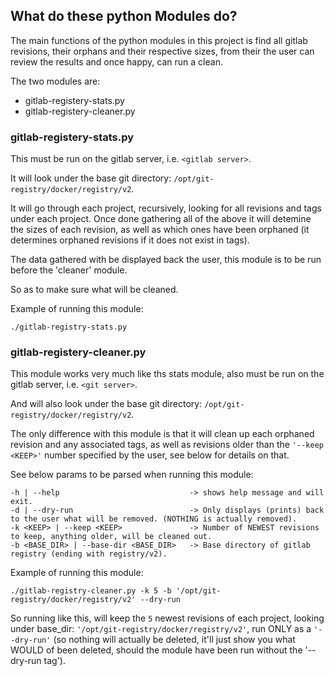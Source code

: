 ## What do these python Modules do?
The main functions of the python modules in this project is find all gitlab revisions, their orphans and their respective sizes, from their the user can review the results and once happy, can run a clean.

The two modules are:
- gitlab-registery-stats.py
- gitlab-registery-cleaner.py

### gitlab-registery-stats.py
This must be run on the gitlab server, i.e. `<gitlab server>`.

It will look under the base git directory: `/opt/git-registry/docker/registry/v2`.

It will go through each project, recursively, looking for all revisions and tags under each project.
Once done gathering all of the above it will detemine the sizes of each revision, as well as which ones have been orphaned (it determines orphaned revisions if it does not exist in tags).

The data gathered with be displayed back the user, this module is to be run before the 'cleaner' module.

So as to make sure what will be cleaned.

Example of running this module:
```
./gitlab-registry-stats.py
```


### gitlab-registery-cleaner.py
This module works very much like ths stats module, also must be run on the gitlab server, i.e. `<git server>`.

And will also look under the base git directory: `/opt/git-registry/docker/registry/v2`.

The only difference with this module is that it will clean up each orphaned revision and any associated tags, as well as revisions older than the `'--keep <KEEP>'` number specified by the user, see below for details on that.

See below params to be parsed when running this module:
```
-h | --help                             -> shows help message and will exit.
-d | --dry-run                          -> Only displays (prints) back to the user what will be removed. (NOTHING is actually removed).
-k <KEEP> | --keep <KEEP>               -> Number of NEWEST revisions to keep, anything older, will be cleaned out.
-b <BASE_DIR> | --base-dir <BASE_DIR>   -> Base directory of gitlab registry (ending with registry/v2).
```

Example of running this module:
```
./gitlab-registry-cleaner.py -k 5 -b '/opt/git-registry/docker/registry/v2' --dry-run
```

So running like this, will keep the `5` newest revisions of each project, looking under base_dir: `'/opt/git-registry/docker/registry/v2'`, run ONLY as a `'--dry-run'` (so nothing will actually be deleted, it'll just show you what WOULD of been deleted, should the module have been run without the '--dry-run tag').

